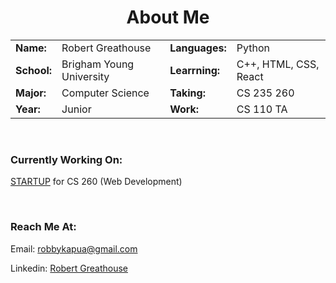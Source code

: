 <h1 align=center>About Me</h1>


| | | | |
|:--- |:--- |:--- |:--- |
|**Name:** |Robert Greathouse |**Languages:** |Python |
|**School:** |Brigham Young University |**Learrning:** |C++, HTML, CSS, React|
|**Major:** |Computer Science |**Taking:** |CS 235 260|
|**Year:** |Junior |**Work:** |CS 110 TA |



<!-- <table align=center>

<tr>
<td><table>

<tr>
<td><h3>Name:</h3></td>
<td><h3 align=center>Robert Greathouse</h3></td>
</tr>

<tr>
<td><h3>School:</h3></td>
<td><h3 align=center>Brigham Young University</h3></td>
</tr>

<tr>
<td><h3>Major:</h3></td>
<td><h3 align=center>Computer Science</h3></td>
</tr>

<tr>
<td><h3>Year:</h3></td>
<td><h3 align=center>Junior</h3></td>
</tr> -->

<!-- </table></td>

<td> <table>

<tr>
<td><h3>Languages:</h3></td>
<td><h3 align=center>Python</h3></td>
</tr>

<tr>
<td><h3>Learning:</h3></td>
<td><h3 align=center>C++, HTML, CSS, React</h3></td>
</tr>

<tr>
<td><h3>Taking:</h3></td>
<td><h3 align=center>CS 235 & 260</h3></td>
</tr>

<tr>
<td><h3>Work:</h3></td>
<td><h3 align=center>CS 110 TA</h3></td>
</tr>

</table></td>

</tr>

</table> -->

</br>

<h3 align=left>Currently Working On:</h3>
<p align=left><a href="https://github.com/robbykap/startup">STARTUP</a> for CS 260 (Web Development)</p>

</br>

<h3 align=left>Reach Me At:</h3>
<p align=left>Email: <a href="mailto: robbykapua@gmail.com">robbykapua@gmail.com</a></p>
<p align=left>Linkedin: <a href="https://www.linkedin.com/in/robert-greathouse-19ba24161/">Robert Greathouse</a></p>